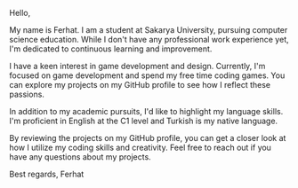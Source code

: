 Hello,

My name is Ferhat. I am a student at Sakarya University, pursuing computer science education. While I don't have any professional work experience yet, I'm dedicated to continuous learning and improvement.

I have a keen interest in game development and design. Currently, I'm focused on game development and spend my free time coding games. You can explore my projects on my GitHub profile to see how I reflect these passions.

In addition to my academic pursuits, I'd like to highlight my language skills. I'm proficient in English at the C1 level and Turkish is my native language.

By reviewing the projects on my GitHub profile, you can get a closer look at how I utilize my coding skills and creativity. Feel free to reach out if you have any questions about my projects.

Best regards,
Ferhat

